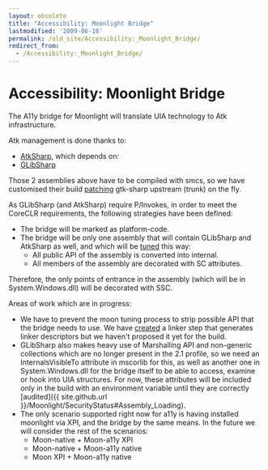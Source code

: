 ```yaml
---
layout: obsolete
title: "Accessibility: Moonlight Bridge"
lastmodified: '2009-06-18'
permalink: /old_site/Accessibility:_Moonlight_Bridge/
redirect_from:
  - /Accessibility:_Moonlight_Bridge/
---
```


Accessibility: Moonlight Bridge
===============================

The A11y bridge for Moonlight will translate UIA technology to Atk infrastructure.

Atk management is done thanks to:

-   [AtkSharp](http://anonsvn.mono-project.com/viewvc/trunk/gtk-sharp/atk/), which depends on:
-   [GLibSharp](http://anonsvn.mono-project.com/viewvc/trunk/gtk-sharp/glib/)

Those 2 assemblies above have to be compiled with smcs, so we have customised their build [patching](http://anonsvn.mono-project.com/viewvc/trunk/uia2atk/MoonAtkBridge/patches/) gtk-sharp upstream (trunk) on the fly.

As GLibSharp (and AtkSharp) require P/Invokes, in order to meet the CoreCLR requirements, the following strategies have been defined:

-   The bridge will be marked as platform-code.
-   The bridge will be only one assembly that will contain GLibSharp and AtkSharp as well, and which will be [tuned](http://anonsvn.mono-project.com/viewvc/trunk/mcs/tools/tuner/) this way:
    -   All public API of the assembly is converted into internal.
    -   All members of the assembly are decorated with SC attributes.

Therefore, the only points of entrance in the assembly (which will be in System.Windows.dll) will be decorated with SSC.

Areas of work which are in progress:

-   We have to prevent the moon tuning process to strip possible API that the bridge needs to use. We have [created](http://anonsvn.mono-project.com/viewvc/trunk/mcs/tools/tuner/Mono.Tuner/MoonlightA11yDescriptorGenerator.cs?view=markup) a linker step that generates linker descriptors but we haven't proposed it yet for the build.
-   GLibSharp also makes heavy use of Marshalling API and non-generic collections which are no longer present in the 2.1 profile, so we need an InternalsVisibleTo attribute in mscorlib for this, as well as another one in System.Windows.dll for the bridge itself to be able to access, examine or hook into UIA structures. For now, these attributes will be included only in the build with an environment variable until they are correctly [audited]({{ site.github.url }}/Moonlight/SecurityStatus#Assembly_Loading).
-   The only scenario supported right now for a11y is having installed moonlight via XPI, and the bridge by the same means. In the future we will consider the rest of the scenarios:
    -   Moon-native + Moon-a11y XPI
    -   Moon-native + Moon-a11y native
    -   Moon XPI + Moon-a11y native


